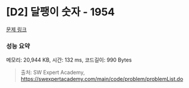 # [D2] 달팽이 숫자 - 1954 

[문제 링크](https://swexpertacademy.com/main/code/problem/problemDetail.do?contestProbId=AV5PobmqAPoDFAUq) 

### 성능 요약

메모리: 20,944 KB, 시간: 132 ms, 코드길이: 990 Bytes



> 출처: SW Expert Academy, https://swexpertacademy.com/main/code/problem/problemList.do